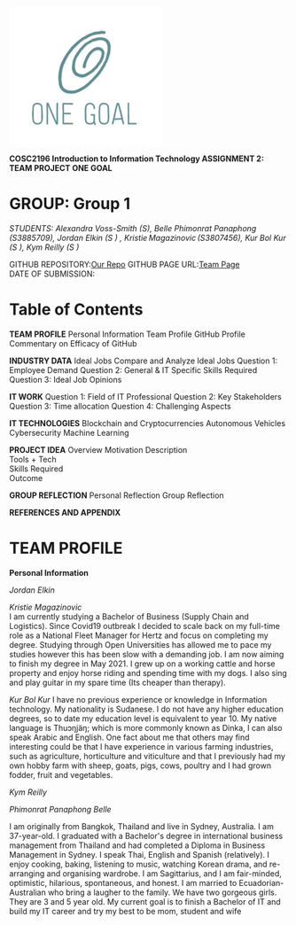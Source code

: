 ![](images/onegoal.png)

**COSC2196 Introduction to Information Technology 
ASSIGNMENT 2: TEAM PROJECT ONE GOAL**
 
 
# GROUP:				Group 1 
_STUDENTS: 	Alexandra Voss-Smith (S), Belle Phimonrat Panaphong (S3885709), Jordan Elkin (S  ) , Kristie Magazinovic (S3807456), Kur Bol Kur (S   ), Kym Reilly (S  )_
 
GITHUB REPOSITORY:[Our Repo](https://github.com/bellebuta484/OneGoalTeamProfile.git)
GITHUB PAGE URL:[Team Page](https://bellebuta484.github.io/OneGoalTeamProfile/)	 
DATE OF SUBMISSION:	

# Table of Contents 
 
**TEAM PROFILE**
Personal Information
Team Profile 
GitHub Profile 
Commentary on Efficacy of GitHub 

**INDUSTRY DATA** 
Ideal Jobs 
Compare and Analyze Ideal Jobs 
Question 1: Employee Demand 
Question 2: General & IT Specific Skills Required 
Question 3: Ideal Job Opinions 

**IT WORK** 
Question 1: Field of IT Professional 
Question 2: Key Stakeholders 
Question 3: Time allocation 
Question 4: Challenging Aspects 

**IT TECHNOLOGIES** 
Blockchain and Cryptocurrencies 
Autonomous Vehicles 
Cybersecurity 
Machine Learning 

**PROJECT IDEA** 
Overview 
Motivation 
Description  
Tools + Tech  
Skills Required  
Outcome  

**GROUP REFLECTION** 
Personal Reflection 
Group Reflection  

**REFERENCES AND APPENDIX** 

# TEAM PROFILE 
 
**Personal Information** 
 
_Jordan Elkin_


_Kristie Magazinovic_  
I am currently studying a Bachelor of Business (Supply Chain and Logistics). Since Covid19 outbreak I decided to scale back on my full-time role as a National Fleet Manager for Hertz and focus on completing my degree. Studying through Open Universities has allowed me to pace my studies however this has been slow with a demanding job. I am now aiming to finish my degree in May 2021. I grew up on a working cattle and horse property and enjoy horse riding and spending time with my dogs. I also sing and play guitar in my spare time (Its cheaper than therapy). 
 
_Kur Bol Kur_ 
I have no previous experience or knowledge in Information technology. My nationality is Sudanese. I do not have any higher education degrees, so to date my education level is equivalent to year 10. My native language is Thuɔŋjäŋ; which is more commonly known as Dinka, I can also speak Arabic and English. One fact about me that others may find interesting could be that I have experience in various farming industries, such as agriculture, horticulture and viticulture and that I previously had my own hobby farm with sheep, goats, pigs, cows, poultry and I had grown fodder, fruit and vegetables. 
 
 
_Kym Reilly_ 
 
 


_Phimonrat Panaphong Belle_ 

I am originally from Bangkok, Thailand and live in Sydney, Australia. I am 37-year-old. I graduated with a Bachelor's degree in international business management from Thailand and had completed a Diploma in Business Management in Sydney. I speak Thai, English and Spanish (relatively). I enjoy cooking, baking, listening to music, watching Korean drama, and re-arranging and organising wardrobe. I am Sagittarius, and I am fair-minded, optimistic, hilarious, spontaneous, and honest. I am married to Ecuadorian-Australian who bring a laugher to the family. We have two gorgeous girls. They are 3 and 5 year old. My current goal is to finish a Bachelor of IT and build my IT career and try my best to be mom, student and wife 




